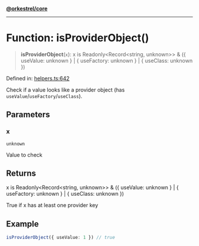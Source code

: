 [**@orkestrel/core**](../index.md)

***

# Function: isProviderObject()

> **isProviderObject**(`x`): x is Readonly\<Record\<string, unknown\>\> & (\{ useValue: unknown \} \| \{ useFactory: unknown \} \| \{ useClass: unknown \})

Defined in: [helpers.ts:642](https://github.com/orkestrel/core/blob/ccb170966790f428093f11a71a5646a6e842dbf9/src/helpers.ts#L642)

Check if a value looks like a provider object (has `useValue`/`useFactory`/`useClass`).

## Parameters

### x

`unknown`

Value to check

## Returns

x is Readonly\<Record\<string, unknown\>\> & (\{ useValue: unknown \} \| \{ useFactory: unknown \} \| \{ useClass: unknown \})

True if x has at least one provider key

## Example

```ts
isProviderObject({ useValue: 1 }) // true
```
